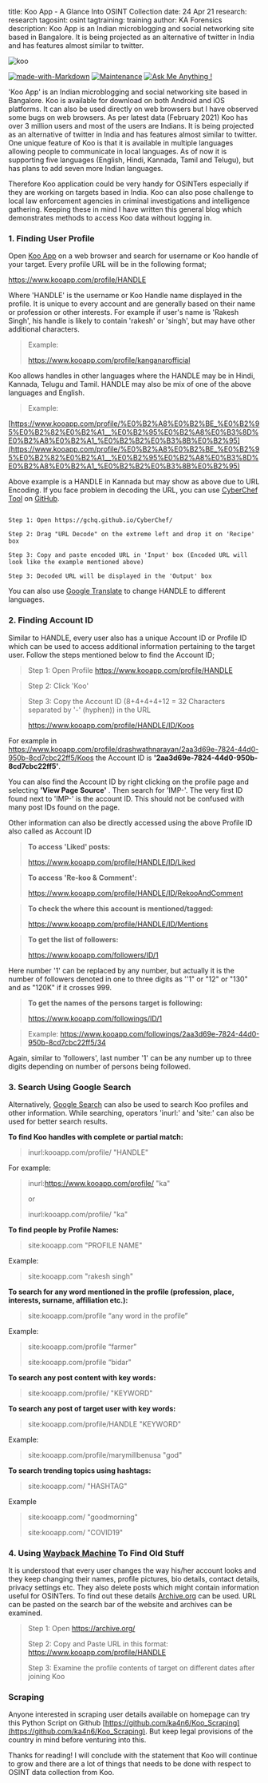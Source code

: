 title: Koo App - A Glance Into OSINT Collection
date: 24 Apr 21
research: research
tagosint: osint
tagtraining: training
author: KA Forensics
description: Koo App is an Indian microblogging and social networking site based in Bangalore.  It is being projected as an alternative of twitter in India and has features almost similar to twitter.  


![koo](\static\research\koo1.png)

[![made-with-Markdown](https://img.shields.io/badge/Made%20with-Markdown-1f425f.svg)]()	 [![Maintenance](https://img.shields.io/badge/Maintained%3F-yes-green.svg)]() 	[![Ask Me Anything !](https://img.shields.io/badge/Ask%20me-anything-1abc9c.svg)]()


'Koo App' is an Indian microblogging and social networking site based in Bangalore. Koo is available for download on both Android and iOS platforms. It can also be used directly on web browsers but I have observed some bugs on web browsers. As per latest data (February 2021) Koo has over 3 million users and most of the users are Indians. It is being projected as an alternative of twitter in India and has features almost similar to twitter.  One unique feature of Koo is that it is available in multiple languages allowing people to communicate in local languages. As of now it is supporting five languages (English, Hindi, Kannada, Tamil and Telugu), but has plans to add seven more Indian languages. 

​Therefore Koo application could be very handy for OSINTers especially if they are working on targets based in India. Koo can also pose challenge to local law enforcement agencies in criminal investigations and intelligence gathering. Keeping these in mind I have written this general blog which demonstrates methods to access Koo data without logging in.

### 1. Finding User Profile

Open [Koo App](https://www.kooapp.com/) on a web browser and search for username or Koo handle of your target. Every profile URL will be in the following format;

https://www.kooapp.com/profile/HANDLE

Where 'HANDLE' is the username or Koo Handle name displayed in the profile. It is unique to every account and are generally based on their name or profession or other interests. For example if user's name is 'Rakesh Singh', his handle is likely to contain 'rakesh' or 'singh', but may have other additional characters.

> Example:
>
>https://www.kooapp.com/profile/kanganarofficial

Koo allows handles in other languages where the HANDLE may be in Hindi, Kannada, Telugu and Tamil. HANDLE may also be mix of one of the above languages and English. 

> Example:


[https://www.kooapp.com/profile/%E0%B2%A8%E0%B2%BE_%E0%B2%95%E0%B2%82%E0%B2%A1__%E0%B2%95%E0%B2%A8%E0%B3%8D%E0%B2%A8%E0%B2%A1_%E0%B2%B2%E0%B3%8B%E0%B2%95](https://www.kooapp.com/profile/%E0%B2%A8%E0%B2%BE_%E0%B2%95%E0%B2%82%E0%B2%A1__%E0%B2%95%E0%B2%A8%E0%B3%8D%E0%B2%A8%E0%B2%A1_%E0%B2%B2%E0%B3%8B%E0%B2%95)

Above example is a HANDLE in Kannada but may show as above due to URL Encoding. If you face problem in decoding the URL, you can use [CyberChef Tool](https://gchq.github.io/CyberChef/) on [GitHub](https://github.com/). 



```

Step 1: Open https://gchq.github.io/CyberChef/

Step 2: Drag "URL Decode" on the extreme left and drop it on 'Recipe' box

Step 3: Copy and paste encoded URL in 'Input' box (Encoded URL will look like the example mentioned above)

Step 3: Decoded URL will be displayed in the 'Output' box 

```


You can also use [Google Translate](https://translate.google.com/) to change HANDLE to different languages.

### 2. Finding Account ID

Similar to HANDLE, every user also has a unique Account ID or Profile ID which can be used to access additional information pertaining to the target user. Follow the steps mentioned below to find the Account ID;

> Step 1: Open Profile https://www.kooapp.com/profile/HANDLE



> Step 2: Click 'Koo'



> Step 3: Copy the Account ID (8+4+4+4+12 = 32 Characters separated by '-' (hyphen)) in the URL 
>
>  https://www.kooapp.com/profile/HANDLE/ID/Koos


For example in https://www.kooapp.com/profile/drashwathnarayan/2aa3d69e-7824-44d0-950b-8cd7cbc22ff5/Koos  the Account ID is **'2aa3d69e-7824-44d0-950b-8cd7cbc22ff5'**.



You can also find the Account ID by right clicking on the profile page and selecting **'View Page Source'** . Then search for 'IMP-'. The very first ID found next to 'IMP-' is the account ID. This should not be confused with many post IDs found on the page.

Other information can also be directly accessed using the above Profile ID also called as Account ID

> **To access 'Liked' posts:**
>
>  https://www.kooapp.com/profile/HANDLE/ID/Liked



> **To access 'Re-koo & Comment':**
>
>  https://www.kooapp.com/profile/HANDLE/ID/RekooAndComment



> **To check the where this account is mentioned/tagged:**
>
>  https://www.kooapp.com/profile/HANDLE/ID/Mentions



> **To get the list of followers:**
>
> https://www.kooapp.com/followers/ID/1

Here number '1' can be replaced by any number, but actually it is the number of followers denoted in one to three digits as ''1" or "12" or "130" and as "120K" if it crosses 999.



> **To get the names of the persons target is following:**
>
> https://www.kooapp.com/followings/ID/1

> Example: https://www.kooapp.com/followings/2aa3d69e-7824-44d0-950b-8cd7cbc22ff5/34

Again, similar to 'followers', last number '1' can be any number up to three digits depending on number of persons being followed.

### 3. Search Using Google Search

Alternatively, [Google Search](https://www.google.com/) can also be used to search Koo profiles and other information. While searching, operators  'inurl:' and 'site:' can also be used for better search results.

**To find Koo handles with complete or partial match:**

> inurl:kooapp.com/profile/ "HANDLE"

For example: 

> inurl:https://www.kooapp.com/profile/ "ka"
>
> or
>
> inurl:kooapp.com/profile/ "ka"



**To find people by Profile Names:**

> site:kooapp.com "PROFILE NAME"

Example:

> site:kooapp.com "rakesh singh"



**To search for any word mentioned in the profile (profession, place, interests, surname, affiliation etc.):**

> site:kooapp.com/profile “any word in the profile”

Example:

> site:kooapp.com/profile “farmer”
>
> site:kooapp.com/profile “bidar"



**To search any post content with key words:**

> site:kooapp.com/profile/ "KEYWORD"



**To search any post of target user with key words:**

> site:kooapp.com/profile/HANDLE "KEYWORD"

Example:

> site:kooapp.com/profile/marymillbenusa "god"



**To search trending topics using hashtags:**

> site:kooapp.com/ "HASHTAG" 

Example 

> site:kooapp.com/ "goodmorning"
>
> site:kooapp.com/ "COVID19"



### 4. Using [Wayback Machine](https://archive.org/) To Find Old Stuff

It is understood that every user changes the way his/her account looks and they keep changing their names, profile pictures, bio details, contact details, privacy settings etc. They also delete posts which might contain information useful for OSINTers. To find out these details [Archive.org](https://archive.org/) can be used. URL can  be pasted on the search bar of the website and archives can be examined.

> Step 1: Open https://archive.org/
>
> Step 2: Copy and Paste URL in this format:  https://www.kooapp.com/profile/HANDLE
>
> Step 3: Examine the profile contents of target on different dates after joining Koo



### Scraping

Anyone interested in scraping user details available on homepage can try this Python Script on Github
[https://github.com/ka4n6/Koo_Scraping](https://github.com/ka4n6/Koo_Scraping). But keep legal provisions of the country in mind before venturing into this.

Thanks for reading! I will conclude with the statement that Koo will continue to grow and there are a lot of things that needs to be done with respect to OSINT data collection from Koo.
